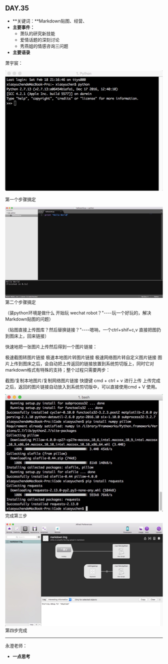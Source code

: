 ## DAY.35
+ **关键词：**Markdown贴图、经营、
+ **主要事件：**
    + 萧队的研究新技能
    + 爱情话题的深刻讨论
    + 秀燕姐的情感咨询三问题
+ **主要语录**

萧宇宸：


![](./_image/4f0ca5bbe42ac957f9de75ce54d3afc.jpg)

第一个步骤搞定


![](./_image/96cb191cacd23f20084b1d2daa4952f.jpg)
第二个步骤搞定

（装python环境是做什么 开始玩 wechat robot？"----玩一个好玩的，解决Markdown贴图的问题）

（贴图直接上传图库？然后替换链接？"----嗯呐，一个ctrl+shif+c,v 直接把图扔到图床上，回来链接）

快速地把一张图片上传然后得到一个图片链接：

极速截图转图片链接
极速本地图片转图片链接
极速网络图片转自定义图片链接
图片上传到图床之后，会自动把上传返回的链接放置到系统剪切版上，同时它对markdown格式有特殊的支持；整个过程只需要两步：

截图/复制本地图片/复制网络图片链接
快捷键 cmd + ctrl + v 进行上传
上传完成之后，返回的图片链接自动放入到系统剪切版中，可以直接使用cmd + V 使用。


![](./_image/eac5efe91916ea55d0cbcecd178198f.jpg)
完成第三步


![](./_image/0ec1fceeb958ec7d558ece4b6430044.jpg)
第四步完成

- - - - ---------

永澄老师：

+ **一点思考**